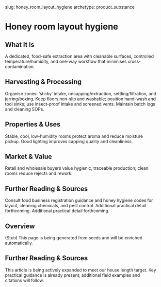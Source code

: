 slug: honey_room_layout_hygiene
archetype: product_substance

# Honey room layout hygiene

## What It Is
A dedicated, food-safe extraction area with cleanable surfaces, controlled temperature/humidity, and one-way workflow that minimises cross-contamination.

## Harvesting & Processing
Organise zones: ‘sticky’ intake, uncapping/extraction, settling/filtration, and jarring/boxing. Keep floors non-slip and washable; position hand-wash and tool sinks; use insect-proof intake and screened vents. Maintain batch logs and cleaning SOPs.

## Properties & Uses
Stable, cool, low-humidity rooms protect aroma and reduce moisture pickup. Good lighting improves capping quality and cleanliness.

## Market & Value
Retail and wholesale buyers value hygienic, traceable production; clean rooms reduce rejects and rework.

## Further Reading & Sources
Consult food business registration guidance and honey hygiene codes for layout, cleaning chemicals, and pest control. Additional practical detail forthcoming. Additional practical detail forthcoming.

## Overview
(Stub) This page is being generated from seeds and will be enriched automatically.


## Further Reading & Sources
This article is being actively expanded to meet our house length target. Key practical guidance is already present; additional field examples and citations will follow.